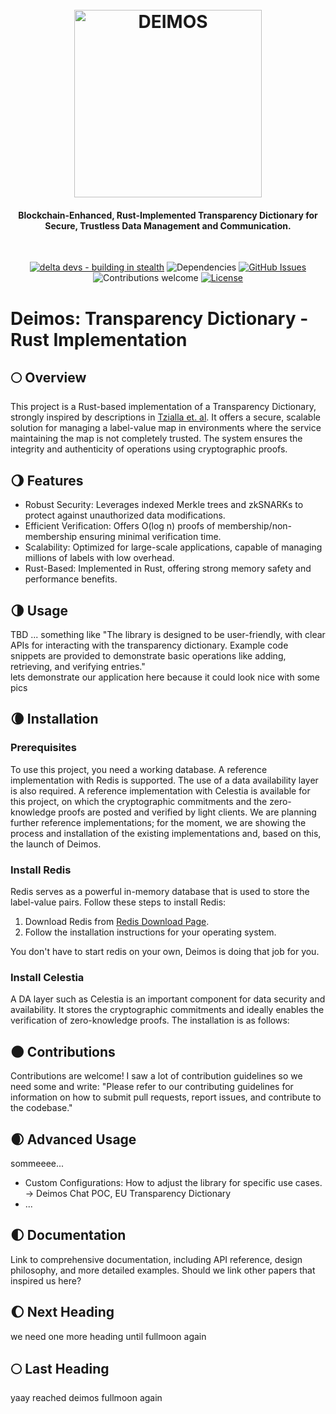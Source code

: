 <h1 align="center">
  <br>
  <a href="http://www.deltadevs.xyz"><img src="https://www.deltadevs.xyz/deimos-logo1.png" alt="DEIMOS" width="300"></a>
  <br>
  <h4 align="center">Blockchain-Enhanced, Rust-Implemented Transparency Dictionary for Secure, Trustless Data Management and Communication.</h4>
  <br>
</h1>

<div align="center">

[![delta devs - building in stealth](https://img.shields.io/badge/building-in_stealth-E58E36)](https://deltadevs.xyz)
![Dependencies](https://img.shields.io/badge/dependencies-up%20to%20date-E58E36.svg)
[![GitHub Issues](https://img.shields.io/github/issues-raw/deltadevsde/transparency-dictionary?color=E58E36)](https://github.com/deltadevsde/transparency-dictionary/issues)
![Contributions welcome](https://img.shields.io/badge/contributions-welcome-E58E36.svg)
[![License](https://img.shields.io/badge/license-MIT-E58E36.svg)](https://opensource.org/licenses/MIT)
  
</div>

# Deimos: Transparency Dictionary - Rust Implementation

## 🌕 Overview

This project is a Rust-based implementation of a Transparency Dictionary, strongly inspired by descriptions in [Tzialla et. al](https://eprint.iacr.org/2021/1263.pdf). It offers a secure, scalable solution for managing a label-value map in environments where the service maintaining the map is not completely trusted. The system ensures the integrity and authenticity of operations using cryptographic proofs.

## 🌖 Features

-	Robust Security: Leverages indexed Merkle trees and zkSNARKs to protect against unauthorized data modifications.
-	Efficient Verification: Offers O(log n) proofs of membership/non-membership ensuring minimal verification time.
-	Scalability: Optimized for large-scale applications, capable of managing millions of labels with low overhead.
-	Rust-Based: Implemented in Rust, offering strong memory safety and performance benefits.



## 🌗 Usage

TBD ... something like "The library is designed to be user-friendly, with clear APIs for interacting with the transparency dictionary. Example code snippets are provided to demonstrate basic operations like adding, retrieving, and verifying entries."
<br/>
lets demonstrate our application here because it could look nice with some pics


## 🌘 Installation

### Prerequisites

To use this project, you need a working database. A reference implementation with Redis is supported. The use of a data availability layer is also required. A reference implementation with Celestia is available for this project, on which the cryptographic commitments and the zero-knowledge proofs are posted and verified by light clients. We are planning further reference implementations; for the moment, we are showing the process and installation of the existing implementations and, based on this, the launch of Deimos.

### Install Redis

Redis serves as a powerful in-memory database that is used to store the label-value pairs. Follow these steps to install Redis:

1. Download Redis from [Redis Download Page](https://redis.io/download/).
2. Follow the installation instructions for your operating system.

You don't have to start redis on your own, Deimos is doing that job for you.

### Install Celestia

A DA layer such as Celestia is an important component for data security and availability. It stores the cryptographic commitments and ideally enables the verification of zero-knowledge proofs. The installation is as follows:



## 🌑 Contributions

Contributions are welcome! I saw a lot of contribution guidelines so we need some and write: "Please refer to our contributing guidelines for information on how to submit pull requests, report issues, and contribute to the codebase."

## 🌒 Advanced Usage
sommeeee...
- Custom Configurations: How to adjust the library for specific use cases. -> Deimos Chat POC, EU Transparency Dictionary
- ...

## 🌓 Documentation

Link to comprehensive documentation, including API reference, design philosophy, and more detailed examples. Should we link other papers that inspired us here?

## 🌔 Next Heading

we need one more heading until fullmoon again

## 🌕 Last Heading

yaay reached deimos fullmoon again
